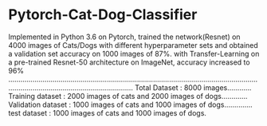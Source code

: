 # Pytorch-Cat-Dog-Classifier
Implemented in Python 3.6 on Pytorch, trained the network(Resnet) on 4000 images of Cats/Dogs with different hyperparameter sets and obtained a validation set accuracy on 1000 images of 87%. with Transfer-Learning on a pre-trained Resnet-50 architecture on ImageNet, accuracy increased to 96% ..........................................................................................................................................................................................
Total Dataset : 8000 images............
Training dataset : 2000 images of cats and 2000 images of dogs.............
Validation dataset : 1000 images of cats and 1000 images of dogs..............
test dataset : 1000 images of cats and 1000 images of dogs.
